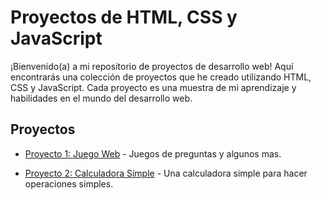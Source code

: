 # Proyectos de HTML, CSS y JavaScript

¡Bienvenido(a) a mi repositorio de proyectos de desarrollo web! Aquí encontrarás una colección de proyectos que he creado utilizando HTML, CSS y JavaScript. Cada proyecto es una muestra de mi aprendizaje y habilidades en el mundo del desarrollo web.

## Proyectos

- [Proyecto 1: Juego Web](https://github.com/SenderProds/Proyectos-HTML-CSS-JS/tree/main/Project01-GAME) - Juegos de preguntas y algunos mas.

- [Proyecto 2: Calculadora Simple](https://github.com/SenderProds/Proyectos-HTML-CSS-JS/tree/main/Project02-SimpleCalculator) - Una calculadora simple para hacer operaciones simples.


